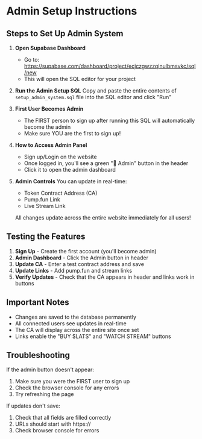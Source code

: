 # Admin Setup Instructions

## Steps to Set Up Admin System

1. **Open Supabase Dashboard**
   - Go to: https://supabase.com/dashboard/project/ecjczgwzzqinulbmsvkc/sql/new
   - This will open the SQL editor for your project

2. **Run the Admin Setup SQL**
   Copy and paste the entire contents of `setup_admin_system.sql` file into the SQL editor and click "Run"

3. **First User Becomes Admin**
   - The FIRST person to sign up after running this SQL will automatically become the admin
   - Make sure YOU are the first to sign up!

4. **How to Access Admin Panel**
   - Sign up/Login on the website
   - Once logged in, you'll see a green "🔐 Admin" button in the header
   - Click it to open the admin dashboard

5. **Admin Controls**
   You can update in real-time:
   - Token Contract Address (CA)
   - Pump.fun Link
   - Live Stream Link

   All changes update across the entire website immediately for all users!

## Testing the Features

1. **Sign Up** - Create the first account (you'll become admin)
2. **Admin Dashboard** - Click the Admin button in header
3. **Update CA** - Enter a test contract address and save
4. **Update Links** - Add pump.fun and stream links
5. **Verify Updates** - Check that the CA appears in header and links work in buttons

## Important Notes

- Changes are saved to the database permanently
- All connected users see updates in real-time
- The CA will display across the entire site once set
- Links enable the "BUY $LATS" and "WATCH STREAM" buttons

## Troubleshooting

If the admin button doesn't appear:
1. Make sure you were the FIRST user to sign up
2. Check the browser console for any errors
3. Try refreshing the page

If updates don't save:
1. Check that all fields are filled correctly
2. URLs should start with https://
3. Check browser console for errors